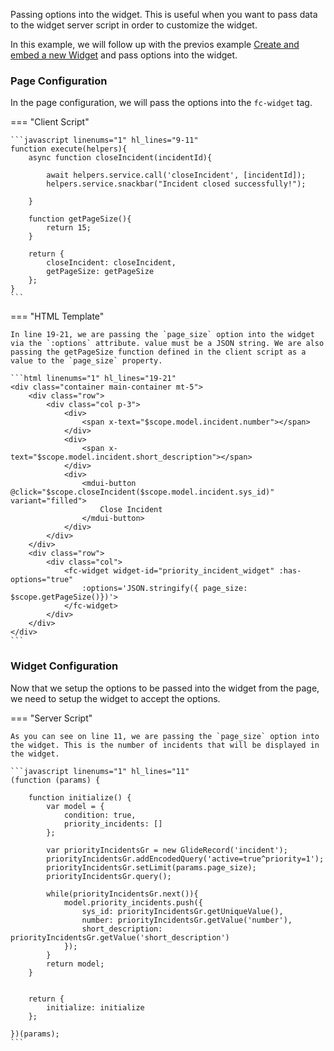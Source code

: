 Passing options into the widget. This is useful when you want to pass data to the widget server script in order to customize the widget.

In this example, we will follow up with the previos example [Create and embed a new Widget](example.md) and pass options into the widget.

### Page Configuration

In the page configuration, we will pass the options into the `fc-widget` tag.

=== "Client Script"

    ```javascript linenums="1" hl_lines="9-11"
    function execute(helpers){
        async function closeIncident(incidentId){
            
            await helpers.service.call('closeIncident', [incidentId]);
            helpers.service.snackbar("Incident closed successfully!");
        
        }

        function getPageSize(){
            return 15;
        }

        return {
            closeIncident: closeIncident,
            getPageSize: getPageSize
        };
    }
    ```

=== "HTML Template"

    In line 19-21, we are passing the `page_size` option into the widget via the `:options` attribute. value must be a JSON string. We are also passing the getPageSize function defined in the client script as a value to the `page_size` property.

    ```html linenums="1" hl_lines="19-21"
    <div class="container main-container mt-5">
        <div class="row">
            <div class="col p-3">
                <div>
                    <span x-text="$scope.model.incident.number"></span>
                </div>
                <div>
                    <span x-text="$scope.model.incident.short_description"></span>
                </div>
                <div>
                    <mdui-button @click="$scope.closeIncident($scope.model.incident.sys_id)" variant="filled">
                        Close Incident
                    </mdui-button>
                </div>
            </div>
        </div>
        <div class="row">
            <div class="col">
                <fc-widget widget-id="priority_incident_widget" :has-options="true"
                    :options='JSON.stringify({ page_size: $scope.getPageSize()})'>
                </fc-widget>
            </div>
        </div>
    </div>
    ```



### Widget Configuration

Now that we setup the options to be passed into the widget from the page, we need to setup the widget to accept the options.

=== "Server Script"

    As you can see on line 11, we are passing the `page_size` option into the widget. This is the number of incidents that will be displayed in the widget.

    ```javascript linenums="1" hl_lines="11"
    (function (params) {

        function initialize() {
            var model = {
                condition: true,
                priority_incidents: []
            };

            var priorityIncidentsGr = new GlideRecord('incident');
            priorityIncidentsGr.addEncodedQuery('active=true^priority=1');
            priorityIncidentsGr.setLimit(params.page_size);
            priorityIncidentsGr.query();
            
            while(priorityIncidentsGr.next()){
                model.priority_incidents.push({
                    sys_id: priorityIncidentsGr.getUniqueValue(),
                    number: priorityIncidentsGr.getValue('number'),
                    short_description: priorityIncidentsGr.getValue('short_description')
                });
            }
            return model;
        }


        return {
            initialize: initialize
        };

    })(params);
    ```
